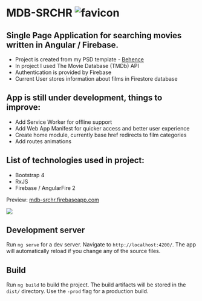 # MDB-SRCHR ![favicon](https://images82.fotosik.pl/908/c2654ac09ba366d5.png)

## Single Page Application for searching movies written in Angular / Firebase.

* Project is created from my PSD template - <a href ="https://www.behance.net/gallery/58875611/mdb-srchr">Behence</a>
* In project I used The Movie Database (TMDb) API
* Authentication is provided by Firebase 
* Current User stores information about films in Firestore database 

## App is still under development, things to improve:

* Add Service Worker for offline support
* Add Web App Manifest for quicker access and better user experience
* Create home module, currently base href redirects to film categories
* Add routes animations

## List of technologies used in project:

* Bootstrap 4
* RxJS
* Firebase / AngularFire 2

Preview: <a href="mdb-srchr.firebaseapp.com">mdb-srchr.firebaseapp.com</a>

<img src="https://images83.fotosik.pl/906/ce0c705a1208d89a.jpg">

## Development server
Run `ng serve` for a dev server. Navigate to `http://localhost:4200/`. The app will automatically reload if you change any of the source files.

## Build
Run `ng build` to build the project. The build artifacts will be stored in the `dist/` directory. Use the `-prod` flag for a production build.

